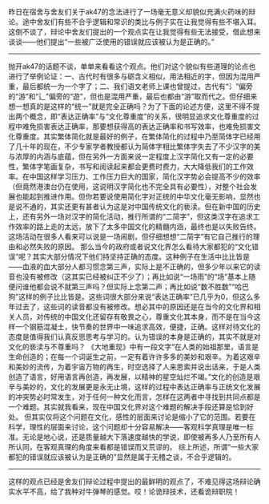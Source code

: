 ​​昨日在宿舍与舍友们关于ak47的念法进行了一场毫无意义却貌似充满火药味的辩论。途中舍友们有些不合乎逻辑和常识的类比与例子实在让我觉得有些不堪入耳。这倒不谈了，辩论中舍友们提出的一个观点实在让我觉得有些无法接受，借此想来谈谈——他们提出“一些被广泛使用的错误就应该被认为是正确的。”

---
抛开ak47的话题不谈，单单来看看这个观点。他们对这个貌似有些道理的论点也进行了举例论证：一、古代时有很多与砺含义相似，用法相近的字，但因为混用严重，最后都统一为一个字了；二、我们语文老师上课也曾提过，古代有“氵”偏旁的“游”和“辶”偏旁的“遊”，但也是混用严重，最后也都由“游”取而代之。但仔细来想一想真的是这样的“统一”就是完全正确吗？为了下面的论述方便，这里不得不提出两个概念，即“表达正确率”与“文化尊重度”的关系，很明显追求文化尊重度的过程中难免损害表达正确率，那要想获得高的表达正确率和书写效率，也难免损害文化尊重度。其实繁体简化就是最好的例子，在繁体简化的过程中乃至简体字已经用了几十年的现在，不少专家学者教授都认为简体字相比繁体字失去了不少汉字的美与浓厚的内涵与底蕴，但在另外一方面来说一定程度上汉字简化又有一定的必要性，繁体字笔画复杂，书写和阅读起来都会更费时费力，大大降低我们的工作效率。在中国这样学习压力、工作压力巨大的国家，简化汉字势必会提高不少的效率（但竟然港澳台仍在使用，这说明汉字简化也不完全具有必要性），对整个社会发展也能起到推进作用。但你若要说使用简化字对正统的中华文化毫无影响，显然也是说不通的，其实还更有甚者认为这是对中国传统文化的亵渎。但在新中国的历史上，还有另外一场对汉字的简化活动，推行所谓的“二简字”，但这类汉字在追求工作效率的路上走的太远，放下了太多中国文化的精髓内涵，最终也是以失败告终。这场活动在很多人看来可以说是一场闹剧，但仔细想想“二简字”有它自己推行的理由和必然失败的原因。
那么当今的政府或者说文化界怎么看待大家都犯的“文化错误”呢？其实大部分情况下他们持坚持正确的态度。这种例子在生活中比比皆是——血液的血大部分人都习惯念第三声，实际上是不正确的，但多少年以来它的读音也没有被修改（这其实已经被纠正不少了）；再比如说“一场雨”的“场”基本上随便问谁他都会说不就第三声吗？但实际上念第二声；再比如说“数不胜数”“哈巴狗”这样的例子比比皆是。这些词很大部分来说“表达正确率”已几乎为0，但这么多年过去了，这些词的读音都没有被修改。想必其中的原因还是在当今的文化界和相关人员，对传统的中国文化还留存有敬畏之心，尊重文化其本身，而不是在当今这样一个钢筋混凝土，快节奏的世界中一味追求高效，便捷，正确。这样对待文化的态度是值得我们认真反思思考与学习的。认为错误的本身是正确的，其实不就是对文化的亵渎与不尊重吗？
《大地重现》中有一段文字“在人类的始祖那里，语言是生命创造的；在每一个词诞生之前，一定有着许许多多的美妙和艰辛。为着这艰辛和美妙的流传，为着宇宙万物的再生，时空选择了人来思索并说出话来，于是人类创造了语言，好用语言再创造，再发展，以精神的星空灿烂不竭。”文化的创造是艰辛与美妙的，文化的发展更是永无止境，这样的过程中表达正确率与正统文化发展的冲突势必时常发生，对于任何一种文化而言，怎样在这两者中寻找到共同点都是一个难题。其实就我看来，现在中国文化界对这个难题的解决手段还算是恰到好处。
但其实仅将这个问题在文化，感性的层面来讨论是缩小了它的范围。若要在科学，理性的层面来讨论，这个问题却十分容易解决——客观科学真理是唯一标准。无论是地心说，还是质量越大下落速度越快的学说，即使被再多人乃至所有人所认同，在客观真理的角度来看都是错误而又荒谬的。
综上所述，所谓“一些大家都犯的错误就应该被认为是正确的”显然是属于无稽之谈，不合乎逻辑的。

---
这样的观点已经是舍友们辩论过程中提出的最鲜明的观点了，不难见得这场辩论确实水平不高，给了我种对牛弹琴的感觉。哎！论诡辩技术，还看诡辩职院！​​​​
<!-- ##{"timestamp":1508169600}## -->